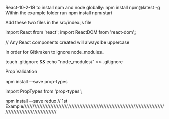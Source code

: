 React-10-2-18
to install npm and node globally:
npm install npm@latest -g
Within the example folder run
npm install
npm start

Add these two files in the src/index.js file

import React from 'react';
import ReactDOM from 'react-dom';

// Any React components created will always be uppercase 

In order for Gitkraken to ignore node_modules_

touch .gitignore && echo "node_modules/" >> .gitignore

Prop Validation

npm install --save prop-types

import PropTypes from 'prop-types';

npm install --save redux
// 1st Example////////////////////////////////////////////////////////////////////////////////////////////////////////////////////////


